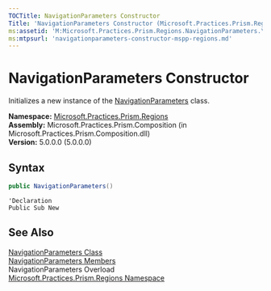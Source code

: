 ```yaml
---
TOCTitle: NavigationParameters Constructor
Title: 'NavigationParameters Constructor (Microsoft.Practices.Prism.Regions)'
ms:assetid: 'M:Microsoft.Practices.Prism.Regions.NavigationParameters.\#ctor'
ms:mtpsurl: 'navigationparameters-constructor-mspp-regions.md'
---
```


# NavigationParameters Constructor

Initializes a new instance of the [NavigationParameters](/patterns-practices/reference/navigationparameters-class-mspp-regions) class.

**Namespace:** [Microsoft.Practices.Prism.Regions](/patterns-practices/reference/mspp-regions-namespace)  
**Assembly:** Microsoft.Practices.Prism.Composition (in Microsoft.Practices.Prism.Composition.dll)  
**Version:** 5.0.0.0 (5.0.0.0)

## Syntax

```C#
public NavigationParameters()
```

```VB
'Declaration
Public Sub New
```

## See Also

[NavigationParameters Class](/patterns-practices/reference/navigationparameters-class-mspp-regions)  
[NavigationParameters Members](/patterns-practices/reference/navigationparameters-members-mspp-regions)  
NavigationParameters Overload<br/>
[Microsoft.Practices.Prism.Regions Namespace](/patterns-practices/reference/mspp-regions-namespace)  